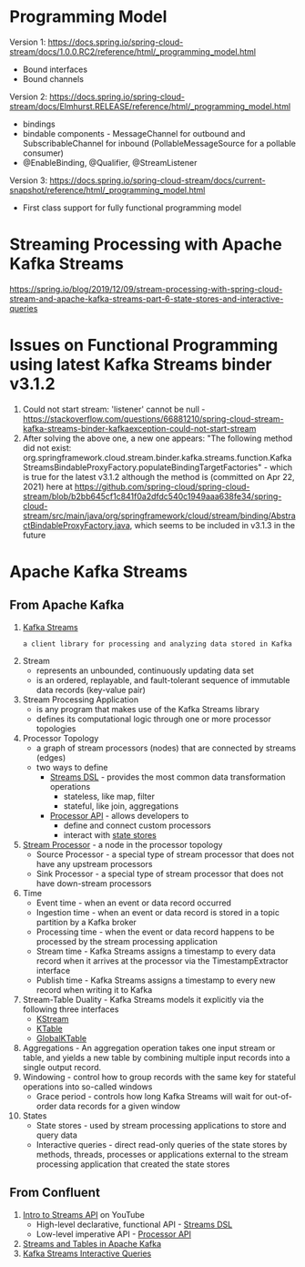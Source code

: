 # Programming Model

Version 1: https://docs.spring.io/spring-cloud-stream/docs/1.0.0.RC2/reference/html/_programming_model.html
* Bound interfaces
* Bound channels

Version 2: https://docs.spring.io/spring-cloud-stream/docs/Elmhurst.RELEASE/reference/html/_programming_model.html 
* bindings
* bindable components - MessageChannel for outbound and SubscribableChannel for inbound (PollableMessageSource for a pollable consumer)
* @EnableBinding, @Qualifier, @StreamListener

Version 3: https://docs.spring.io/spring-cloud-stream/docs/current-snapshot/reference/html/_programming_model.html
* First class support for fully functional programming model

# Streaming Processing with Apache Kafka Streams
https://spring.io/blog/2019/12/09/stream-processing-with-spring-cloud-stream-and-apache-kafka-streams-part-6-state-stores-and-interactive-queries

# Issues on Functional Programming using latest Kafka Streams binder v3.1.2
1. Could not start stream: 'listener' cannot be null - https://stackoverflow.com/questions/66881210/spring-cloud-stream-kafka-streams-binder-kafkaexception-could-not-start-stream
2. After solving the above one, a new one appears: "The following method did not exist: org.springframework.cloud.stream.binder.kafka.streams.function.KafkaStreamsBindableProxyFactory.populateBindingTargetFactories" - which is true for the latest v3.1.2 although the method is (committed on Apr 22, 2021) here at https://github.com/spring-cloud/spring-cloud-stream/blob/b2bb645cf1c841f0a2dfdc540c1949aaa638fe34/spring-cloud-stream/src/main/java/org/springframework/cloud/stream/binding/AbstractBindableProxyFactory.java, which seems to be included in v3.1.3 in the future 


# Apache Kafka Streams
## From Apache Kafka
1. [Kafka Streams](https://kafka.apache.org/documentation/streams/) 
    ```
    a client library for processing and analyzing data stored in Kafka
    ```
2. Stream
    * represents an unbounded, continuously updating data set
    * is an ordered, replayable, and fault-tolerant sequence of immutable data records (key-value pair)
3. Stream Processing Application
    * is any program that makes use of the Kafka Streams library
    * defines its computational logic through one or more processor topologies
4. Processor Topology
    * a graph of stream processors (nodes) that are connected by streams (edges)
    * two ways to define
      * [Streams DSL](https://kafka.apache.org/28/documentation/streams/developer-guide/dsl-api.html) - provides the most common data transformation operations
        * stateless, like map, filter
        * stateful, like join, aggregations
      * [Processor API](https://kafka.apache.org/28/documentation/streams/developer-guide/processor-api.html) - allows developers to
        * define and connect custom processors
        * interact with [state stores](https://kafka.apache.org/28/documentation/streams/core-concepts#streams_state)
5. [Stream Processor](https://kafka.apache.org/28/documentation/streams/developer-guide/processor-api#defining-a-stream-processor) - a node in the processor topology
    * Source Processor - a special type of stream processor that does not have any upstream processors
    * Sink Processor - a special type of stream processor that does not have down-stream processors
6. Time
    * Event time - when an event or data record occurred
    * Ingestion time -  when an event or data record is stored in a topic partition by a Kafka broker
    * Processing time - when the event or data record happens to be processed by the stream processing application 
    * Stream time - Kafka Streams assigns a timestamp to every data record when it arrives at the processor via the TimestampExtractor interface
    * Publish time - Kafka Streams assigns a timestamp to every new record when writing it to Kafka
8. Stream-Table Duality - Kafka Streams models it explicitly via the following three interfaces
    * [KStream](https://kafka.apache.org/28/documentation/streams/developer-guide/dsl-api#streams_concepts_kstream)
    * [KTable](https://kafka.apache.org/28/documentation/streams/developer-guide/dsl-api#streams_concepts_ktable)
    * [GlobalKTable](https://kafka.apache.org/28/documentation/streams/developer-guide/dsl-api#streams_concepts_globalktable)
9. Aggregations - An aggregation operation takes one input stream or table, and yields a new table by combining multiple input records into a single output record.
10. Windowing - control how to group records with the same key for stateful operations into so-called windows
    * Grace period - controls how long Kafka Streams will wait for out-of-order data records for a given window
11. States
    * State stores - used by stream processing applications to store and query data
    * Interactive queries - direct read-only queries of the state stores by methods, threads, processes or applications external to the stream processing application that created the state stores


## From Confluent
1. [Intro to Streams API](https://www.youtube.com/watch?v=Z3JKCLG3VP4) on YouTube
    * High-level declarative, functional API  - [Streams DSL](https://docs.confluent.io/platform/current/streams/developer-guide/dsl-api.html)
    * Low-level imperative API - [Processor API](https://docs.confluent.io/platform/current/streams/developer-guide/processor-api.html)
2. [Streams and Tables in Apache Kafka](https://www.confluent.io/blog/kafka-streams-tables-part-1-event-streaming/)
3. [Kafka Streams Interactive Queries](https://docs.confluent.io/platform/current/streams/developer-guide/interactive-queries.html#streams-developer-guide-interactive-queries)
